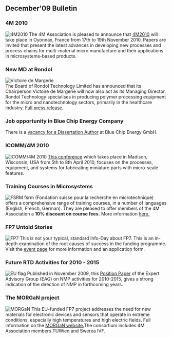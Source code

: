 ## December'09 Bulletin

<!--break-->
### 4M 2010


![4M2010](/4m-association/assets/images/4m-logotight_web.png)
The 4M Association is pleased to announce that [4M2010](/4m-association/conference/2010) will take place in Oyonnax, France from 17th to 19th November 2010. Papers are invited that present the latest advances in developing new processes and process chains for multi-material micro manufacture and their applications in microsystems-based products.  

### New MD at Rondol

![Victoire de Margerie](/4m-association/assets/images/Photo-Victoire_web.jpg)  
The Board of Rondol Technology Limited has announced that its Chairperson Victoire de Margerie will now also act as its Managing Director. Rondol Technology specialises in producing polymer processing equipment for the micro and nanotechnology sectors, primarily in the healthcare industry. [Full press release.](/4m-association/content/New-MD-Rondol)  

### Job opportunity in Blue Chip Energy Company

There is a [vacancy for a Dissertation Author](/4m-association/content/Job-opportunity-Blue-Chip-Eergy) at Blue Chip Energy GmbH.

### ICOMM/4M 2010

![ICOMM/4M 2010](/4m-association/assets/images/icomm_thumb_0.jpg) [This conference](http://www.conferencing.uwex.edu/conferences/ICOMM10/) which takes place in Madison, Wisconsin, USA from 5th to 8th April 2010, focuses on the processes, equipment, and systems for fabricating miniature parts with micro-scale features.  

### Training Courses in Microsystems

![FSRM](/4m-association/assets/images/FSRM_LOGO_web.gif)
fsrm (Fondation suisse pour la recherche en microtechnique) offers a comprehensive range of training courses, in a number of languages (English, French, German). They are pleased to offer members of the 4M Association a <b>10% discount on course fees.</b> More information [here.](/4m-association/content/fsrm-training-courses)  

### FP7 Untold Stories

![FP7](/4m-association/assets/images/FP7-gen-RGB_web.jpg)  This is not your typical, standard Info-Day about FP7. This is an in-depth examination of the root causes of success in the funding programme.   
Visit the [event page](/4m-association/content/FP7-Untold-Stories) for more information and an application form.  

### Future RTD Activities for 2010 - 2015

![EU flag](/4m-association/assets/images/flag_eu_web.gif)  Published in November 2009, this [Position Paper](http://ec.europa.eu/research/industrial_technologies/pdf/nmp-expert-advisory-group-report_en.pdf) of the Expert Advisory Group (EAG) on NMP activities for 2010-2015, gives a strong indication of the direction of NMP in forthcoming years.  

### The MORGaN project

![MORGaN](/4m-association/assets/images/MorGaNweb.jpg)  This EU-funded FP7 project addresses the need for new materials for electronic devices and sensors that operate in extreme conditions, especially high temperatures and high electric fields. Full information on the [MORGaN website.](http://www.morganproject.eu/)The consortium includes 4M Association members TUWien and Swerea IVF.